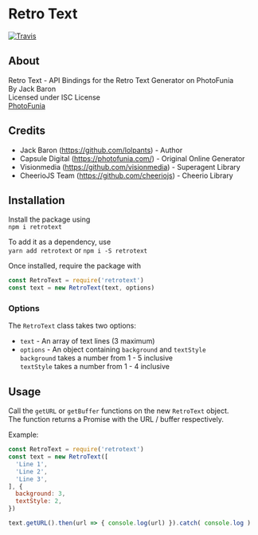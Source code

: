 # Retro Text
[![Travis](https://img.shields.io/travis/lolPants/retrotext.svg?maxAge=2592000?style=flat-square)](https://www.npmjs.com/package/retrotext)    

## About
Retro Text - API Bindings for the Retro Text Generator on PhotoFunia  
By Jack Baron  
Licensed under ISC License  
[PhotoFunia](https://photofunia.com/)  

## Credits
- Jack Baron (https://github.com/lolpants) - Author
- Capsule Digital (https://photofunia.com/) - Original Online Generator
- Visionmedia (https://github.com/visionmedia) - Superagent Library
- CheerioJS Team (https://github.com/cheeriojs) - Cheerio Library

## Installation
Install the package using  
`npm i retrotext`

To add it as a dependency, use  
`yarn add retrotext` or `npm i -S retrotext`

Once installed, require the package with

```js
const RetroText = require('retrotext')
const text = new RetroText(text, options)
```

### Options
The `RetroText` class takes two options:  
* `text` - An array of text lines (3 maximum)
* `options` - An object containing `background` and `textStyle`  
`background` takes a number from 1 - 5 inclusive    
`textStyle` takes a number from 1 - 4 inclusive

## Usage
Call the `getURL` or `getBuffer` functions on the new `RetroText` object.  
The function returns a Promise with the URL / buffer respectively.  

Example:

```js
const RetroText = require('retrotext')
const text = new RetroText([
  'Line 1',
  'Line 2',
  'Line 3',
], {
  background: 3,
  textStyle: 2,
})

text.getURL().then(url => { console.log(url) }).catch( console.log )
```